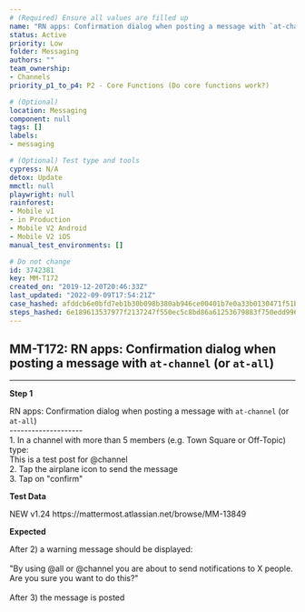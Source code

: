 ```yaml
---
# (Required) Ensure all values are filled up
name: "RN apps: Confirmation dialog when posting a message with `at-channel` (or `at-all`)"
status: Active
priority: Low
folder: Messaging
authors: ""
team_ownership: 
- Channels
priority_p1_to_p4: P2 - Core Functions (Do core functions work?)

# (Optional)
location: Messaging
component: null
tags: []
labels: 
- messaging

# (Optional) Test type and tools
cypress: N/A
detox: Update
mmctl: null
playwright: null
rainforest: 
- Mobile v1
- in Production
- Mobile V2 Android
- Mobile V2 iOS
manual_test_environments: []

# Do not change
id: 3742381
key: MM-T172
created_on: "2019-12-20T20:46:33Z"
last_updated: "2022-09-09T17:54:21Z"
case_hashed: afddcb6e0bfd7eb1b30b098b380ab946ce00401b7e0a33b0130471f51b7f22d3263f61b1a0a17593ad966ef2268e3eaa
steps_hashed: 6e189613537977f2137247f550ec5c8bd86a61253679883f750edd99662fe4a2cded320a22ea28e9eb52182393d92104
---
```


<!-- (Auto-generated) Based on frontmatter's "key" and "name" -->

## MM-T172: RN apps: Confirmation dialog when posting a message with `at-channel` (or `at-all`)

---

**Step 1**

RN apps: Confirmation dialog when posting a message with `at-channel` (or `at-all`)\
\--------------------\
1\. In a channel with more than 5 members (e.g. Town Square or Off-Topic) type:\
This is a test post for @channel\
2\. Tap the airplane icon to send the message\
3\. Tap on "confirm"

**Test Data**

NEW v1.24 https\://mattermost.atlassian.net/browse/MM-13849

**Expected**

After 2) a warning message should be displayed:\
\
"By using @all or @channel you are about to send notifications to X people. Are you sure you want to do this?"\
\
After 3) the message is posted
